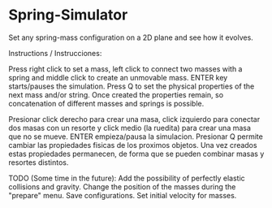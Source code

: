 # Spring-Simulator
Set any spring-mass configuration on a 2D plane and see how it evolves. 

Instructions / Instrucciones:

Press right click to set a mass, left click to connect two masses with a spring
and middle click to create an unmovable mass. ENTER key starts/pauses the simulation.
Press Q to set the physical properties of the next mass and/or string. Once created
the properties remain, so concatenation of different masses and springs is possible.

Presionar click derecho para crear una masa, click izquierdo para conectar dos masas con un resorte
y click medio (la ruedita) para crear una masa que no se mueve. ENTER empieza/pausa la simulacion.
Presionar Q permite cambiar las propiedades fisicas de los proximos objetos. Una vez creados estas
propiedades permanecen, de forma que se pueden combinar masas y resortes distintos.

TODO (Some time in the future): 
Add the possibility of perfectly elastic collisions and gravity. Change the position of the masses
during the "prepare" menu. Save configurations. Set initial velocity for masses.
